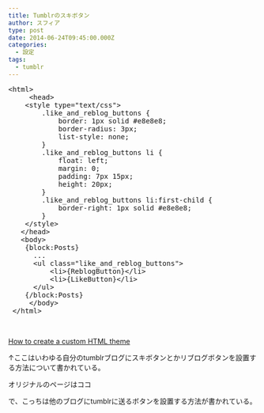 ```yaml
---
title: Tumblrのスキボタン
author: スフィア
type: post
date: 2014-06-24T09:45:00.000Z
categories:
  - 設定
tags:
  - tumblr
---
```

<pre class="lang:xhtml decode:true ">&lt;html&gt;
     &lt;head&gt;
    &lt;style type="text/css"&gt;
        .like_and_reblog_buttons {
            border: 1px solid #e8e8e8;
            border-radius: 3px;
            list-style: none;
        }
        .like_and_reblog_buttons li {
            float: left;
            margin: 0;
            padding: 7px 15px;
            height: 20px;
        }
        .like_and_reblog_buttons li:first-child {
            border-right: 1px solid #e8e8e8;
        }
    &lt;/style&gt;
   &lt;/head&gt;
   &lt;body&gt;
    {block:Posts}
      ...
      &lt;ul class="like_and_reblog_buttons"&gt;
          &lt;li&gt;{ReblogButton}&lt;/li&gt;
          &lt;li&gt;{LikeButton}&lt;/li&gt;
      &lt;/ul&gt;
    {/block:Posts}
     &lt;/body&gt;
 &lt;/html&gt;</pre>

&nbsp;

[How to create a custom HTML theme][1]
  
↑ここはいわゆる自分のtumblrブログにスキボタンとかリブログボタンを設置する方法について書かれている。

オリジナルのページはココ
  
で、こっちは他のブログにtumblrに送るボタンを設置する方法が書かれている。

&nbsp;

 [1]: http://www.tumblr.com/docs/en/custom_themes#like_and_reblog_buttons
